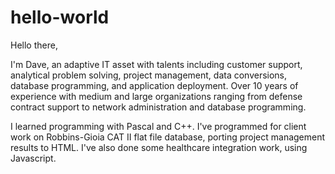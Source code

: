# hello-world
Hello there,

I'm Dave, an adaptive IT asset with talents including customer support, analytical problem solving, project management, data conversions, database programming, and application deployment. Over 10 years of experience with medium and large organizations ranging from defense contract support to network administration and database programming.

I learned programming with Pascal and C++. I've programmed for client work on Robbins-Gioia CAT II flat file database, porting project management results to HTML. I've also done some healthcare integration work, using Javascript. 

